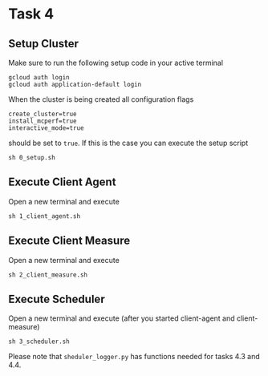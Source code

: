 # Task 4
## Setup Cluster
Make sure to run the following setup code in your active terminal
```
gcloud auth login
gcloud auth application-default login
```

When the cluster is being created all configuration flags
```
create_cluster=true
install_mcperf=true
interactive_mode=true
```
should be set to ``true``. If this is the case you can execute the setup script
```
sh 0_setup.sh
```

## Execute Client Agent
Open a new terminal and execute
```
sh 1_client_agent.sh
```
## Execute Client Measure
Open a new terminal and execute
```
sh 2_client_measure.sh
```

## Execute Scheduler
Open a new terminal and execute (after you started client-agent and client-measure)
```
sh 3_scheduler.sh
```
Please note that ``sheduler_logger.py`` has functions needed for tasks 4.3 and 4.4.
